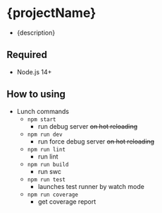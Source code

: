 # {projectName}

- {description}

## Required

- Node.js 14+

## How to using

- Lunch commands
  - `npm start`
    - run debug server ~~on hot reloading~~
  - `npm run dev`
    - run force debug server ~~on hot reloading~~
  - `npm run lint`
    - run lint
  - `npm run build`
    - run swc
  - `npm run test`
    - launches test runner by watch mode
  - `npm run coverage`
    - get coverage report
